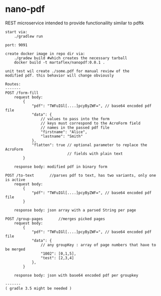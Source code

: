 # nano-pdf
REST microservice intended to provide functionaility similar to pdftk

    start via:
        ./gradlew run

    port: 9091

    create docker image in repo dir via:
        ./gradew build #which creates the necessary tarball
        docker build -t martaflex/nanopdf:0.0.1 .

    unit test wil create ./some.pdf for manual review of the
    modified pdf. this behavior will change obviously

    Routes:
    -------
    POST /form-fill
        request body:
            {
                "pdf": "TWFuIGl[....]pcyByZWF=", // base64 encoded pdf file
                "data": {
                    // values to pass into the form
                    // keys must correspond to the AcroForm field
                    // names in the passed pdf file
                    "firstname": "Alice",
                    "lastname": "Smith"
                },
                "flatten": true // optional parameter to replace the AcroForm
                                // fields with plain text
            }

        response body: modified pdf in binary form

    POST /to-text       //parses pdf to text, has two variants, only one is active
        request body:
            {
                "pdf": "TWFuIGl[....]pcyByZWF=", // base64 encoded pdf file
            }

        response body: json array with a parsed String per page

    POST /group-pages       //merges picked pages
        request body:
            {
                "pdf": "TWFuIGl[....]pcyByZWF=", // base64 encoded pdf file
                "data": {
                    // any groupKey : array of page numbers that have to be merged
                    "1002": [0,1,5],
                    "test": [2,3,4]
                },
            }

        response body: json with base64 encoded pdf per groupkey

    -------
    ( gradle 3.5 might be needed )

